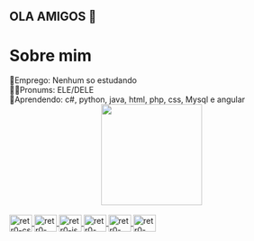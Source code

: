 ## OLA AMIGOS 👋
<h1>Sobre mim<br></h1> 
💼Emprego: Nenhum so estudando<br>
🏳️‍🌈Pronums: ELE/DELE<br>
🏫Aprendendo: c#, python, java, html, php, css, Mysql e angular<br>

<div align="center">
  <a href="https://github.com/retr0lbb">
  <img height="179em" src="https://github-readme-stats.vercel.app/api/top-langs/?username=retr0lbb&layout=compact&langs_count=7&theme=graywhite"/>
</div>
<div style="display: inline_block"><br>
  <img align="center" alt="retr0-cs" height="30" width="40" src="https://cdn.jsdelivr.net/gh/devicons/devicon/icons/csharp/csharp-original.svg">
  <img align="center" alt="retr0-htlm" height="30" width="40" src="https://cdn.jsdelivr.net/gh/devicons/devicon/icons/html5/html5-original.svg">
  <img align="center" alt="retr0-js" height="30" width="40" src="https://cdn.jsdelivr.net/gh/devicons/devicon/icons/javascript/javascript-plain.svg">
  <img align="center" alt="retr0-css" height="30" width="40" src="https://cdn.jsdelivr.net/gh/devicons/devicon/icons/css3/css3-original.svg">
  <img align="center" alt="retr0-py" height="30" width="40" src="https://cdn.jsdelivr.net/gh/devicons/devicon/icons/python/python-original.svg">
    <img align="center" alt="retr0-unity" height="30" width="40" src="https://cdn.jsdelivr.net/gh/devicons/devicon/icons/unity/unity-original.svg">
</div>
